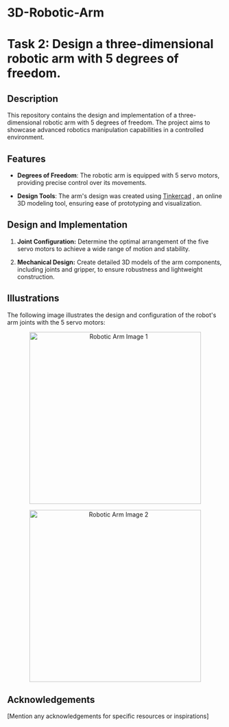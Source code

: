 # 3D-Robotic-Arm

# Task 2: Design a three-dimensional robotic arm with 5 degrees of freedom.

## Description

This repository contains the design and implementation of a three-dimensional robotic arm with 5 degrees of freedom. The project aims to showcase advanced robotics manipulation capabilities in a controlled environment.

## Features

- **Degrees of Freedom**: The robotic arm is equipped with 5 servo motors, providing precise control over its movements.
  
- **Design Tools**: The arm's design was created using [Tinkercad](https://www.tinkercad.com/dashboard) , an online 3D modeling tool, ensuring ease of prototyping and visualization.

## Design and Implementation

1. **Joint Configuration:** Determine the optimal arrangement of the five servo motors to achieve a wide range of motion and stability.
   
2. **Mechanical Design:** Create detailed 3D models of the arm components, including joints and gripper, to ensure robustness and lightweight construction.

## Illustrations
The following image illustrates the design and configuration of the robot's arm joints with the 5 servo motors:

<p align="center">
  <img src="https://github.com/GDHadeel/3D-Robotic-Arm-/assets/126657301/314684f0-6f53-4b13-a5f8-ab480c003c7c" alt="Robotic Arm Image 1" width="400" height="400">
</p>

<p align="center">
  <img src="https://github.com/GDHadeel/3D-Robotic-Arm-/assets/126657301/d107861f-f310-42eb-a917-46fc8b4e2ab4" alt="Robotic Arm Image 2" width="400" height="400">
</p>


## Acknowledgements

[Mention any acknowledgements for specific resources or inspirations]
